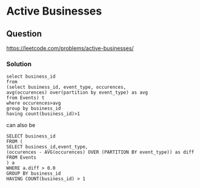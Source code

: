 # Active Businesses
## Question
https://leetcode.com/problems/active-businesses/
### Solution
```
select business_id
from
(select business_id, event_type, occurences, 
avg(occurences) over(partition by event_type) as avg
from Events) t
where occurences>avg
group by business_id
having count(business_id)>1
```
can also be
```
SELECT business_id
FROM (
SELECT business_id,event_type,
(occurences - AVG(occurences) OVER (PARTITION BY event_type)) as diff
FROM Events
) a
WHERE a.diff > 0.0
GROUP BY business_id
HAVING COUNT(business_id) > 1
```
